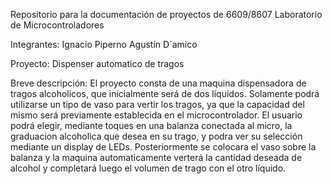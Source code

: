 Repositorio para la documentación de proyectos de
6609/8607 Laboratorio de Microcontroladores

Integrantes:
  Ignacio Piperno
  Agustín D´amico
  
Proyecto:
  Dispenser automatico de tragos

Breve descripción: 
  El proyecto consta de una maquina dispensadora de tragos alcoholicos, que inicialmente será de dos líquidos.
  Solamente podrá utilizarse un tipo de vaso para vertir los tragos, ya  que la capacidad del mismo será previamente establecida en el microcontrolador. El usuario podrá elegir, mediante toques en una balanza conectada al micro, la graduacion alcoholica que desea en su trago, y podra ver su selección mediante un display de LEDs. Posteriormente se colocara el vaso sobre la balanza y la maquina automaticamente verterá la cantidad deseada de alcohol y completará luego el volumen de trago con el otro líquido.
